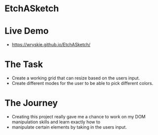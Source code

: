 # EtchASketch

# Live Demo
 - https://wryskie.github.io/EtchASketch/

# The Task
 - Create a working grid that can resize based on the users input.
 - Create different modes for the user to be able to pick different colors.

# The Journey
 - Creating this project really gave me a chance to work on my DOM manipulation skills and learn exactly how to
 - manipulate certain elements by taking in the users input.

